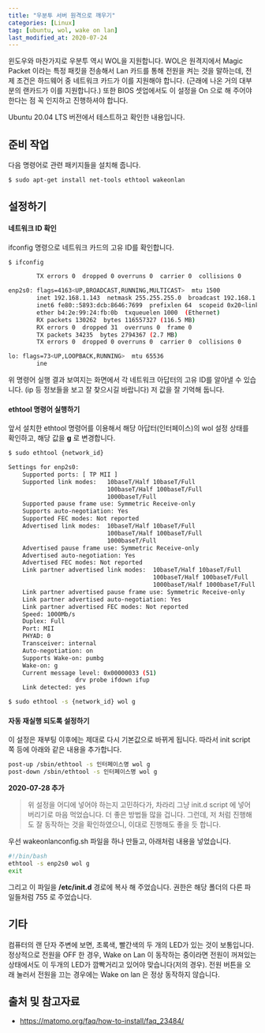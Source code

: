 ```yaml
---
title: "우분투 서버 원격으로 깨우기"
categories: [Linux]
tag: [ubuntu, wol, wake on lan]
last_modified_at: 2020-07-24
---
```

윈도우와 마찬가지로 우분투 역시 WOL을 지원합니다. WOL은 원격지에서 Magic Packet 이라는 특정 패킷을 전송해서 Lan 카드를 통해 전원을 켜는 것을 말하는데, 전제 조건은 하드웨어 중 네트워크 카드가 이를 지원해야 합니다. (근래에 나온 거의 대부분의 랜카드가 이를 지원합니다.) 또한 BIOS 셋업에서도 이 설정을 On 으로 해 주어야 한다는 점 꼭 인지하고 진행하셔야 합니다.

Ubuntu 20.04 LTS 버전에서 테스트하고 확인한 내용입니다.

## 준비 작업

다음 명령어로 관련 패키지들을 설치해 줍니다. 

```sh
$ sudo apt-get install net-tools ethtool wakeonlan
```

## 설정하기

#### 네트워크 ID 확인

ifconfig 명령으로 네트워크 카드의 고유 ID를 확인합니다.

```sh
$ ifconfig
```

```sh
        TX errors 0  dropped 0 overruns 0  carrier 0  collisions 0

enp2s0: flags=4163<UP,BROADCAST,RUNNING,MULTICAST>  mtu 1500
        inet 192.168.1.143  netmask 255.255.255.0  broadcast 192.168.1.255
        inet6 fe80::5893:dcb:8646:7699  prefixlen 64  scopeid 0x20<link>
        ether b4:2e:99:24:fb:0b  txqueuelen 1000  (Ethernet)
        RX packets 130262  bytes 116557327 (116.5 MB)
        RX errors 0  dropped 31  overruns 0  frame 0
        TX packets 34235  bytes 2794367 (2.7 MB)
        TX errors 0  dropped 0 overruns 0  carrier 0  collisions 0

lo: flags=73<UP,LOOPBACK,RUNNING>  mtu 65536
        ine
```

위 명령어 실행 결과 보여지는 화면에서 각 네트워크 아답터의 고유 ID를 알아낼 수 있습니다. (ip 등 정보들을 보고 잘 찾으시길 바랍니다) 저 값을 잘 기억해 둡니다.

#### ethtool 명령어 실행하기

앞서 설치한 ethtool 명령어를 이용해서 해당 아답터(인터페이스)의 wol 설정 상태를 확인하고, 해당 값을 **g** 로 변경합니다.

```sh
$ sudo ethtool {network_id}
```

```sh
Settings for enp2s0:
	Supported ports: [ TP MII ]
	Supported link modes:   10baseT/Half 10baseT/Full
	                        100baseT/Half 100baseT/Full
	                        1000baseT/Full
	Supported pause frame use: Symmetric Receive-only
	Supports auto-negotiation: Yes
	Supported FEC modes: Not reported
	Advertised link modes:  10baseT/Half 10baseT/Full
	                        100baseT/Half 100baseT/Full
	                        1000baseT/Full
	Advertised pause frame use: Symmetric Receive-only
	Advertised auto-negotiation: Yes
	Advertised FEC modes: Not reported
	Link partner advertised link modes:  10baseT/Half 10baseT/Full
	                                     100baseT/Half 100baseT/Full
	                                     1000baseT/Half 1000baseT/Full
	Link partner advertised pause frame use: Symmetric Receive-only
	Link partner advertised auto-negotiation: Yes
	Link partner advertised FEC modes: Not reported
	Speed: 1000Mb/s
	Duplex: Full
	Port: MII
	PHYAD: 0
	Transceiver: internal
	Auto-negotiation: on
	Supports Wake-on: pumbg
	Wake-on: g
	Current message level: 0x00000033 (51)
			       drv probe ifdown ifup
	Link detected: yes
```

```sh
$ sudo ethtool -s {network_id} wol g
```

#### 자동 재실행 되도록 설정하기

이 설정은 재부팅 이후에는 제대로 다시 기본값으로 바뀌게 됩니다. 따라서 init script 쪽 등에 아래와 같은 내용을 추가합니다.

```sh
post-up /sbin/ethtool -s 인터페이스명 wol g
post-down /sbin/ethtool -s 인터페이스명 wol g
```

**2020-07-28 추가**

> 위 설정을 어디에 넣어야 하는지 고민하다가, 차라리 그냥 init.d script 에 넣어버리기로 마음 먹었습니다. 더 좋은 방법들 많을 겁니다. 그런데, 저 처럼 진행해도 잘 동작하는 것을 확인하였으니, 이대로 진행해도 좋을 듯 합니다.

우선 wakeonlanconfig.sh 파일을 하나 만들고, 아래처럼 내용을 넣었습니다. 

```sh
#!/bin/bash
ethtool -s enp2s0 wol g
exit
```

그리고 이 파일을 **/etc/init.d** 경로에 복사 해 주었습니다. 권한은 해당 폴더의 다른 파일들처럼 755 로 주었습니다. 

## 기타

컴퓨터의 랜 단자 주변에 보면, 초록색, 빨간색의 두 개의 LED가 있는 것이 보통입니다. 정상적으로 전원을 OFF 한 경우, Wake on Lan 이 동작하는 중이라면 전원이 꺼져있는 상태에서도 이 두개의 LED가 깜빡거리고 있어야 맞습니다(저의 경우). 전원 버튼을 오래 눌러서 전원을 끄는 경우에는 Wake on lan 은 정상 동작하지 않습니다. 

## 출처 및 참고자료

- <https://matomo.org/faq/how-to-install/faq_23484/>